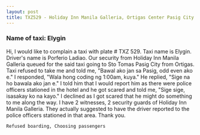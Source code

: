 ```yaml
---
layout: post
title: TXZ529 - Holiday Inn Manila Galleria, Ortigas Center Pasig City
---
```


### Name of taxi: Elygin

Hi, I would like to complain a taxi with plate # TXZ 529. Taxi name is Elygin. Driver's name is Porferio Ladiao. Our security from Holiday Inn Manila Galleria queued for the said taxi going to Sto Tomas Pasig City from Ortigas. Taxi refused to take me and told me, "Bawal ako jan sa Pasig, odd even ako e." I responded, "Wala hong coding ng 1:00am, kuya." He replied, "Sige na ho bawala ako jan e." I told him that I would report him as there were police officers stationed in the hotel and he got scared and told me, "Sige sige, isasakay ko na kayo." I declined as I got scared that he might do something to me along the way. I have 2 witnesses, 2 security guards of Holiday Inn Manila Galleria. They actually suggested to have the driver reported to the police officers stationed in that area. Thank you.

```Refused boarding, Choosing passengers```
